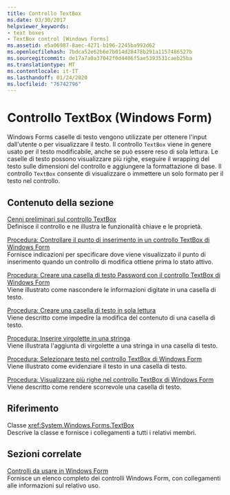 ```yaml
---
title: Controllo TextBox
ms.date: 03/30/2017
helpviewer_keywords:
- text boxes
- TextBox control [Windows Forms]
ms.assetid: e5a06987-8aec-4271-b196-2245ba992d62
ms.openlocfilehash: 7bdca52e62b6e7b014d28478b291a1157486527b
ms.sourcegitcommit: de17a7a0a37042f0d4406f5ae5393531caeb25ba
ms.translationtype: MT
ms.contentlocale: it-IT
ms.lasthandoff: 01/24/2020
ms.locfileid: "76742796"
---
```

# <a name="textbox-control-windows-forms"></a>Controllo TextBox (Windows Form)
Windows Forms caselle di testo vengono utilizzate per ottenere l'input dall'utente o per visualizzare il testo. Il controllo `TextBox` viene in genere usato per il testo modificabile, anche se può essere reso di sola lettura. Le caselle di testo possono visualizzare più righe, eseguire il wrapping del testo sulle dimensioni del controllo e aggiungere la formattazione di base. Il controllo `TextBox` consente di visualizzare o immettere un solo formato per il testo nel controllo.  
  
## <a name="in-this-section"></a>Contenuto della sezione  
 [Cenni preliminari sul controllo TextBox](textbox-control-overview-windows-forms.md)  
 Definisce il controllo e ne illustra le funzionalità chiave e le proprietà.  
  
 [Procedura: Controllare il punto di inserimento in un controllo TextBox di Windows Form](how-to-control-the-insertion-point-in-a-windows-forms-textbox-control.md)  
 Fornisce indicazioni per specificare dove viene visualizzato il punto di inserimento quando un controllo di modifica ottiene prima lo stato attivo.  
  
 [Procedura: Creare una casella di testo Password con il controllo TextBox di Windows Form](how-to-create-a-password-text-box-with-the-windows-forms-textbox-control.md)  
 Viene illustrato come nascondere le informazioni digitate in una casella di testo.  
  
 [Procedura: Creare una casella di testo in sola lettura](how-to-create-a-read-only-text-box-windows-forms.md)  
 Viene descritto come impedire la modifica del contenuto di una casella di testo.  
  
 [Procedura: Inserire virgolette in una stringa](how-to-put-quotation-marks-in-a-string-windows-forms.md)  
 Viene illustrata l'aggiunta di virgolette a una stringa in una casella di testo.  
  
 [Procedura: Selezionare testo nel controllo TextBox di Windows Form](how-to-select-text-in-the-windows-forms-textbox-control.md)  
 Viene illustrato come evidenziare il testo in una casella di testo.  
  
 [Procedura: Visualizzare più righe nel controllo TextBox di Windows Form](how-to-view-multiple-lines-in-the-windows-forms-textbox-control.md)  
 Viene descritto come rendere scorrevole una casella di testo.  
  
## <a name="reference"></a>Riferimento  
 Classe <xref:System.Windows.Forms.TextBox>  
 Descrive la classe e fornisce i collegamenti a tutti i relativi membri.  
  
## <a name="related-sections"></a>Sezioni correlate  
 [Controlli da usare in Windows Form](controls-to-use-on-windows-forms.md)  
 Fornisce un elenco completo dei controlli Windows Form, con collegamenti alle informazioni sul relativo uso.
